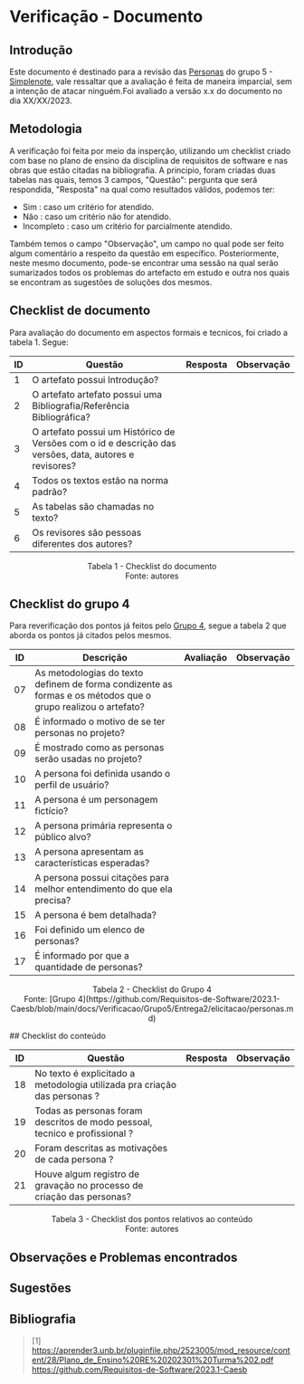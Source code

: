 # Verificação - Documento

## Introdução

Este documento é destinado para a revisão das [Personas](https://github.com/Requisitos-de-Software/2023.1-Simplenote/blob/main/docs/elicitacao/personas.md) do grupo 5 - [Simplenote](https://github.com/Requisitos-de-Software/2023.1-Simplenote), vale ressaltar que a avaliação é feita de maneira imparcial, sem a intenção de atacar ninguém.Foi avaliado a versão x.x do documento no dia XX/XX/2023.

## Metodologia

A verificação foi feita por meio da insperção, utilizando um checklist criado com base no plano de ensino da disciplina de requisitos de software e nas obras que estão citadas na bibliografia. A principio, foram criadas duas tabelas nas quais, temos 3 campos, "Questão": pergunta que será respondida, "Resposta" na qual como resultados válidos, podemos ter:

- Sim : caso um critério for atendido.
- Não : caso um critério não for atendido.
- Incompleto : caso um critério for parcialmente atendido.

Também temos o campo "Observação", um campo no qual pode ser feito algum comentário a respeito da questão em específico. Posteriormente, neste mesmo documento, pode-se encontrar uma sessão na qual serão sumarizados todos os problemas do artefacto em estudo e outra nos quais se encontram as sugestões de soluções dos mesmos.

## Checklist de documento
Para avaliação do documento em aspectos formais e tecnicos, foi criado a tabela 1. Segue:

|ID|Questão|Resposta|Observação|
|--|-------|--------|----------|
|1|O artefato possui Introdução?                                                                                |        |          |
|2|O artefato artefato possui uma Bibliografia/Referência Bibliográfica?                                        |        |          |
|3|O artefato possui um Histórico de Versões com o id e descrição das versões, data, autores e revisores?       |        |          |
|4|Todos os textos estão na norma padrão?                                                                       |        |          |
|5|As tabelas são chamadas no texto?                                                                            |        |          |
|6|Os revisores são pessoas diferentes dos autores?                                                             |        |          |

<p align="center"> Tabela 1 - Checklist do documento <br> Fonte: autores </p>

## Checklist do grupo 4
Para reverificação dos pontos já feitos pelo [Grupo 4](https://github.com/Requisitos-de-Software/2023.1-Caesb), segue a tabela 2 que aborda os pontos já citados pelos mesmos.

| ID  | Descrição | Avaliação | Observação |
| --- | --------- | --------- | ---------- |
| 07  | As metodologias do texto definem de forma condizente as formas e os métodos que o grupo realizou o artefato?         |           |            |
| 08  | É informado o motivo de se ter personas no projeto? |||
| 09  | É mostrado como as personas serão usadas no projeto?|||
| 10  | A persona foi definida usando o perfil de usuário?|||
| 11  | A persona é um personagem fictício?|||
| 12  | A persona primária representa o público alvo?|||
| 13  | A persona apresentam as características esperadas? |||
| 14  | A persona possui citações para melhor entendimento do que ela precisa? |||
| 15  | A persona é bem detalhada?|||
| 16  | Foi definido um elenco de personas?|||
| 17  | É informado por que a quantidade de personas?|||


<p align="center"> Tabela 2 - Checklist do Grupo 4 <br> Fonte: [Grupo 4](https://github.com/Requisitos-de-Software/2023.1-Caesb/blob/main/docs/Verificacao/Grupo5/Entrega2/elicitacao/personas.md) </p>
## Checklist do conteúdo

| ID  | Questão | Resposta | Observação |
| --- | ------- | -------- | ---------- |
|  18 |  No texto é explicitado a metodologia utilizada pra criação das personas ?   |      |        |
|  19 |  Todas as personas foram descritos de modo pessoal, tecnico e profissional ? |      |        |
|  20 |  Foram descritas as motivações de cada persona ?                             |      |        |
|  21 |  Houve algum registro de gravação no processo de criação das personas?       |      |        |
  
<p align="center"> Tabela 3 - Checklist dos pontos relativos ao conteúdo <br> Fonte: autores </p>

## Observações e Problemas encontrados

## Sugestões

## Bibliografia

> [1] https://aprender3.unb.br/pluginfile.php/2523005/mod_resource/content/28/Plano_de_Ensino%20RE%20202301%20Turma%202.pdf </br>
https://github.com/Requisitos-de-Software/2023.1-Caesb
